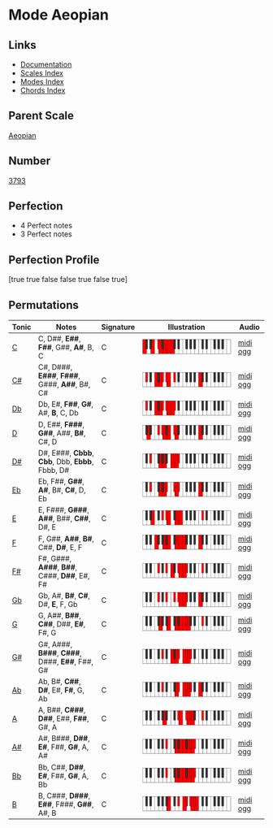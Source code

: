 # Mode Aeopian

## Links

- [Documentation](index.md)
- [Scales Index](Scales.md)
- [Modes Index](Modes.md)
- [Chords Index](Chords.md)

## Parent Scale

[Aeopian](ScaleAeopian.md)

## Number

[3793](https://ianring.com/musictheory/scales/3793)

## Perfection

- 4 Perfect notes
- 3 Perfect notes

## Perfection Profile

[true true false false true false true]

## Permutations

| Tonic | Notes | Signature | Illustration | Audio |
|-------|-------|-----------|--------------|-------|
| [C](ModeCNaturalAeopian.md) | C, D##, **E##**, **F##**, G##, **A#**, B, C | C | ![CNaturalAeopian](ModeCNaturalAeopian.png) | [midi](ModeCNaturalAeopian.mid) [ogg](ModeCNaturalAeopian.ogg) |
| [C#](ModeCSharpAeopian.md) | C#, D###, **E###**, **F###**, G###, **A##**, B#, C# | C | ![CSharpAeopian](ModeCSharpAeopian.png) | [midi](ModeCSharpAeopian.mid) [ogg](ModeCSharpAeopian.ogg) |
| [Db](ModeDFlatAeopian.md) | Db, E#, **F##**, **G#**, A#, **B**, C, Db | C | ![DFlatAeopian](ModeDFlatAeopian.png) | [midi](ModeDFlatAeopian.mid) [ogg](ModeDFlatAeopian.ogg) |
| [D](ModeDNaturalAeopian.md) | D, E##, **F###**, **G##**, A##, **B#**, C#, D | C | ![DNaturalAeopian](ModeDNaturalAeopian.png) | [midi](ModeDNaturalAeopian.mid) [ogg](ModeDNaturalAeopian.ogg) |
| [D#](ModeDSharpAeopian.md) | D#, E###, **Cbbb**, **Cbb**, Dbb, **Ebbb**, Fbbb, D# | C | ![DSharpAeopian](ModeDSharpAeopian.png) | [midi](ModeDSharpAeopian.mid) [ogg](ModeDSharpAeopian.ogg) |
| [Eb](ModeEFlatAeopian.md) | Eb, F##, **G##**, **A#**, B#, **C#**, D, Eb | C | ![EFlatAeopian](ModeEFlatAeopian.png) | [midi](ModeEFlatAeopian.mid) [ogg](ModeEFlatAeopian.ogg) |
| [E](ModeENaturalAeopian.md) | E, F###, **G###**, **A##**, B##, **C##**, D#, E | C | ![ENaturalAeopian](ModeENaturalAeopian.png) | [midi](ModeENaturalAeopian.mid) [ogg](ModeENaturalAeopian.ogg) |
| [F](ModeFNaturalAeopian.md) | F, G##, **A##**, **B#**, C##, **D#**, E, F | C | ![FNaturalAeopian](ModeFNaturalAeopian.png) | [midi](ModeFNaturalAeopian.mid) [ogg](ModeFNaturalAeopian.ogg) |
| [F#](ModeFSharpAeopian.md) | F#, G###, **A###**, **B##**, C###, **D##**, E#, F# | C | ![FSharpAeopian](ModeFSharpAeopian.png) | [midi](ModeFSharpAeopian.mid) [ogg](ModeFSharpAeopian.ogg) |
| [Gb](ModeGFlatAeopian.md) | Gb, A#, **B#**, **C#**, D#, **E**, F, Gb | C | ![GFlatAeopian](ModeGFlatAeopian.png) | [midi](ModeGFlatAeopian.mid) [ogg](ModeGFlatAeopian.ogg) |
| [G](ModeGNaturalAeopian.md) | G, A##, **B##**, **C##**, D##, **E#**, F#, G | C | ![GNaturalAeopian](ModeGNaturalAeopian.png) | [midi](ModeGNaturalAeopian.mid) [ogg](ModeGNaturalAeopian.ogg) |
| [G#](ModeGSharpAeopian.md) | G#, A###, **B###**, **C###**, D###, **E##**, F##, G# | C | ![GSharpAeopian](ModeGSharpAeopian.png) | [midi](ModeGSharpAeopian.mid) [ogg](ModeGSharpAeopian.ogg) |
| [Ab](ModeAFlatAeopian.md) | Ab, B#, **C##**, **D#**, E#, **F#**, G, Ab | C | ![AFlatAeopian](ModeAFlatAeopian.png) | [midi](ModeAFlatAeopian.mid) [ogg](ModeAFlatAeopian.ogg) |
| [A](ModeANaturalAeopian.md) | A, B##, **C###**, **D##**, E##, **F##**, G#, A | C | ![ANaturalAeopian](ModeANaturalAeopian.png) | [midi](ModeANaturalAeopian.mid) [ogg](ModeANaturalAeopian.ogg) |
| [A#](ModeASharpAeopian.md) | A#, B###, **D##**, **E#**, F##, **G#**, A, A# | C | ![ASharpAeopian](ModeASharpAeopian.png) | [midi](ModeASharpAeopian.mid) [ogg](ModeASharpAeopian.ogg) |
| [Bb](ModeBFlatAeopian.md) | Bb, C##, **D##**, **E#**, F##, **G#**, A, Bb | C | ![BFlatAeopian](ModeBFlatAeopian.png) | [midi](ModeBFlatAeopian.mid) [ogg](ModeBFlatAeopian.ogg) |
| [B](ModeBNaturalAeopian.md) | B, C###, **D###**, **E##**, F###, **G##**, A#, B | C | ![BNaturalAeopian](ModeBNaturalAeopian.png) | [midi](ModeBNaturalAeopian.mid) [ogg](ModeBNaturalAeopian.ogg) |
